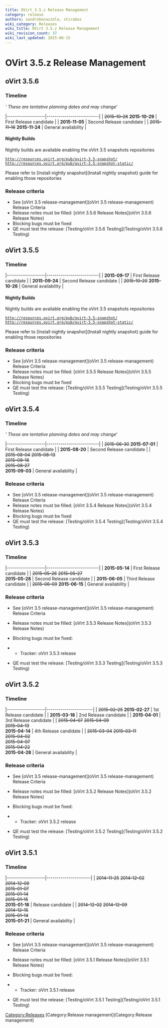 ```yaml
---
title: OVirt 3.5.z Release Management
category: release
authors: sandrobonazzola, stirabos
wiki_category: Releases
wiki_title: OVirt 3.5.z Release Management
wiki_revision_count: 37
wiki_last_updated: 2015-06-15
---
```


# OVirt 3.5.z Release Management

## oVirt 3.5.6

### Timeline

*' These are tentative planning dates and may change*'

|-------------------|--------------------------|
| <s>2015-10-28</s> 
 **2015-10-29**     | First Release candidate  |
| **2015-11-05**    | Second Release candidate |
| <s>2015-11-18</s> 
 **2015-11-24**     | General availability     |

#### Nightly Builds

Nightly builds are available enabling the oVirt 3.5 snapshots repositories

[`http://resources.ovirt.org/pub/ovirt-3.5-snapshot/`](http://resources.ovirt.org/pub/ovirt-3.5-snapshot/)
[`http://resources.ovirt.org/pub/ovirt-3.5-snapshot-static/`](http://resources.ovirt.org/pub/ovirt-3.5-snapshot-static/)

Please refer to [Install nightly snapshot](Install nightly snapshot) guide for enabling those repositories

### Release criteria

*   See [oVirt 3.5 release-management](oVirt 3.5 release-management) Release Criteria
*   Release notes must be filled: [oVirt 3.5.6 Release Notes](oVirt 3.5.6 Release Notes)
*   Blocking bugs must be fixed
*   QE must test the release: [Testing/oVirt 3.5.6 Testing](Testing/oVirt 3.5.6 Testing)

## oVirt 3.5.5

### Timeline

|-------------------|--------------------------|
| **2015-09-17**    | First Release candidate  |
| **2015-09-24**    | Second Release candidate |
| <s>2015-10-20</s> 
 **2015-10-26**     | General availability     |

#### Nightly Builds

Nightly builds are available enabling the oVirt 3.5 snapshots repositories

[`http://resources.ovirt.org/pub/ovirt-3.5-snapshot/`](http://resources.ovirt.org/pub/ovirt-3.5-snapshot/)
[`http://resources.ovirt.org/pub/ovirt-3.5-snapshot-static/`](http://resources.ovirt.org/pub/ovirt-3.5-snapshot-static/)

Please refer to [Install nightly snapshot](Install nightly snapshot) guide for enabling those repositories

### Release criteria

*   See [oVirt 3.5 release-management](oVirt 3.5 release-management) Release Criteria
*   Release notes must be filled: [oVirt 3.5.5 Release Notes](oVirt 3.5.5 Release Notes)
*   Blocking bugs must be fixed
*   QE must test the release: [Testing/oVirt 3.5.5 Testing](Testing/oVirt 3.5.5 Testing)

## oVirt 3.5.4

### Timeline

*' These are tentative planning dates and may change*'

|-------------------|--------------------------|
| <s>2015-06-30</s> 
 **2015-07-01**     | First Release candidate  |
| **2015-08-20**    | Second Release candidate |
| <s>2015-08-04</s> 
 <s>2015-08-13</s>  
 <s>2015-08-18</s>  
 <s>2015-08-27</s>  
 **2015-09-03**     | General availability     |

### Release criteria

*   See [oVirt 3.5 release-management](oVirt 3.5 release-management) Release Criteria
*   Release notes must be filled: [oVirt 3.5.4 Release Notes](oVirt 3.5.4 Release Notes)
*   Blocking bugs must be fixed
*   QE must test the release: [Testing/oVirt 3.5.4 Testing](Testing/oVirt 3.5.4 Testing)

## oVirt 3.5.3

### Timeline

|-------------------|--------------------------|
| **2015-05-14**    | First Release candidate  |
| <s>2015-05-26</s> 
 <s>2015-05-27</s>  
 **2015-05-28**     | Second Release candidate |
| **2015-06-05**    | Third Release candidate  |
| <s>2015-06-09</s> 
 **2015-06-15**     | General availability     |

### Release criteria

*   See [oVirt 3.5 release-management](oVirt 3.5 release-management) Release Criteria
*   Release notes must be filled: [oVirt 3.5.3 Release Notes](oVirt 3.5.3 Release Notes)
*   Blocking bugs must be fixed:
*   - Tracker: oVirt 3.5.3 release

*   QE must test the release: [Testing/oVirt 3.5.3 Testing](Testing/oVirt 3.5.3 Testing)

## oVirt 3.5.2

### Timeline

|-------------------|-----------------------|
| <s>2015-02-25</s> 
 **2015-02-27**     | 1st Release candidate |
| **2015-03-18**    | 2nd Release candidate |
| **2015-04-01**    | 3rd Release candidate |
| <s>2015-04-07</s> 
 <s>2015-04-09</s>  
 <s>2015-04-13</s>  
 **2015-04-14**     | 4th Release candidate |
| <s>2015-03-04</s> 
 <s>2015-03-11</s>  
 <s>2015-04-02</s>  
 <s>2015-04-07</s>  
 <s>2015-04-22</s>  
 **2015-04-28**     | General availability  |

### Release criteria

*   See [oVirt 3.5 release-management](oVirt 3.5 release-management) Release Criteria
*   Release notes must be filled: [oVirt 3.5.2 Release Notes](oVirt 3.5.2 Release Notes)
*   Blocking bugs must be fixed:
*   - Tracker: oVirt 3.5.2 release

*   QE must test the release: [Testing/oVirt 3.5.2 Testing](Testing/oVirt 3.5.2 Testing)

## oVirt 3.5.1

### Timeline

|-------------------|----------------------|
| <s>2014-11-25</s> 
 <s>2014-12-02</s>  
 <s>2014-12-09</s>  
 <s>2015-01-07</s>  
 <s>2015-01-14</s>  
 <s>2015-01-15</s>  
 **2015-01-16**     | Release candidate    |
| <s>2014-12-02</s> 
 <s>2014-12-09</s>  
 <s>2014-12-15</s>  
 <s>2015-01-14</s>  
 **2015-01-21**     | General availability |

### Release criteria

*   See [oVirt 3.5 release-management](oVirt 3.5 release-management) Release Criteria
*   Release notes must be filled: [oVirt 3.5.1 Release Notes](oVirt 3.5.1 Release Notes)
*   Blocking bugs must be fixed:
*   - Tracker: oVirt 3.5.1 release

*   QE must test the release: [Testing/oVirt 3.5.1 Testing](Testing/oVirt 3.5.1 Testing)

<Category:Releases> [Category:Release management](Category:Release management)
